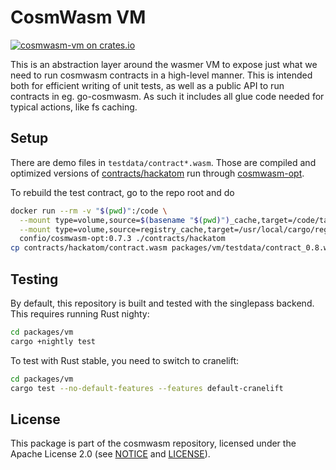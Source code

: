 # CosmWasm VM

[![cosmwasm-vm on crates.io](https://img.shields.io/crates/v/cosmwasm-vm.svg)](https://crates.io/crates/cosmwasm-vm)

This is an abstraction layer around the wasmer VM to expose just what
we need to run cosmwasm contracts in a high-level manner.
This is intended both for efficient writing of unit tests, as well as a
public API to run contracts in eg. go-cosmwasm. As such it includes all
glue code needed for typical actions, like fs caching.

## Setup

There are demo files in `testdata/contract*.wasm`. Those are compiled and
optimized versions of [contracts/hackatom](https://github.com/confio/cosmwasm/tree/master/contracts/hackatom)
run through [cosmwasm-opt](https://github.com/confio/cosmwasm-opt).

To rebuild the test contract, go to the repo root and do

```sh
docker run --rm -v "$(pwd)":/code \
  --mount type=volume,source=$(basename "$(pwd)")_cache,target=/code/target \
  --mount type=volume,source=registry_cache,target=/usr/local/cargo/registry \
  confio/cosmwasm-opt:0.7.3 ./contracts/hackatom
cp contracts/hackatom/contract.wasm packages/vm/testdata/contract_0.8.wasm
```

## Testing

By default, this repository is built and tested with the singlepass backend. This
requires running Rust nighty:

```sh
cd packages/vm
cargo +nightly test
```

To test with Rust stable, you need to switch to cranelift:

```sh
cd packages/vm
cargo test --no-default-features --features default-cranelift
```

## License

This package is part of the cosmwasm repository, licensed under the Apache
License 2.0 (see
[NOTICE](https://github.com/CosmWasm/cosmwasm/blob/master/NOTICE) and
[LICENSE](https://github.com/CosmWasm/cosmwasm/blob/master/LICENSE)).

